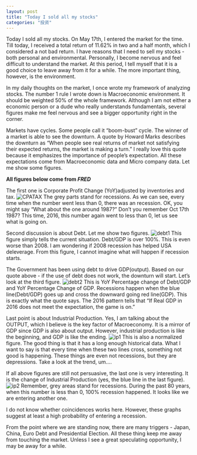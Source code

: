 ```yaml
---
layout: post
title: "Today I sold all my stocks"
categories: "投资"
---
```


Today I sold all my stocks. On May 17th, I entered the market for the time. Till today, I received a total return of 11.62% in two and a half month, which I considered a not bad return. I have reasons that I need to sell my stocks - both personal and environmental. Personally, I become nervous and feel difficult to understand the market. At this period, I tell myself that it is a good choice to leave away from it for a while. The more important thing, however, is the environment.

In my daily thoughts on the market, I once wrote my framework of analyzing stocks. The number 1 rule I wrote down is Macroeconomic environment. It should be weighted 50% of the whole framework. Although I am not either a economic person or a dude who really understands fundamentals, several figures make me feel nervous and see a bigger opportunity right in the corner.

Markets have cycles. Some people call it “boom-bust” cycle. The winner of a market is able to see the downturn. A quote by Howard Marks describes the downturn as “When people see real returns of market not satisfying their expected returns, the market is making a turn.” I really love this quote because it emphasizes the importance of people’s expectation. All these expectations come from Macroeconomic data and Micro company data. Let me show some figures.

**All figures below come from _FRED_**

The first one is Corporate Profit Change (YoY)adjusted by inventories and tax. 
![CPATAX]({{site.url}}/assets/fedgraphs/fredgraph.png) 
The grey parts stand for recessions. As we can see, every time when the number went less than 0, there was an recession. OK, you might say “What about the one around 1987?” Don’t you remember Oct 17th 1987? This time, 2016, this number again went to less than 0, let us see what is going on.

Second discussion is about Debt. Let me show two figures.
![debt1]({{site.url}}/assets/fedgraphs/fredgraph-7.png)
This figure simply tells the current situation. Debt/GDP is over 100%. This is even worse than 2008. I am wondering if 2008 recession has helped USA deleverage. From this figure, I cannot imagine what will happen if recession starts.

The Government has been using debt to drive GDP(output). Based on our quote above - if the use of debt does not work, the downturn will start. Let’s look at the third figure.
![debt2]({{site.url}}/assets/fedgraphs/fredgraph-4.png)
This is YoY Percentage change of Debt/GDP and YoY Percentage Change of GDP. Recessions happen when the blue line(Debt/GDP) goes up and cross the downward going red line(GDP). This is exactly what the quote says. The 2016 pattern tells that “If Real GDP in 2016 does not meet the expectation, the game is on.”

Last point is about Industrial Production. Yes, I am talking about the OUTPUT, which I believe is the key factor of Macroeconomy. It is a mirror of GDP since GDP is also about output. However, industrial production is like the beginning, and GDP is like the ending.
![ip1]({{site.url}}/assets/fedgraphs/fredgraph-5.png)
This is also a normalized figure. The good thing is that it has a long enough historical data. What I want to say is that every time when these two lines cross, something not good is happening. These things are even not recessions, but they are depressions. Take a look at the trend, um….

If all above figures are still not persuasive, the last one is very interesting. It is the change of Industrial Production (yes, the blue line in the last figure).
![ip2]({{site.url}}/assets/fedgraphs/fredgraph-6.png)
Remember, grey areas stand for recessions. During the past 80 years, when this number is less than 0, 100% recession happened. It looks like we are entering another one. 

I do not know whether coincidences works here. However, these graphs suggest at least a high probability of entering a  recession.

From the point where we are standing now, there are many triggers - Japan, China, Euro Debt and Presidential Election. All these thing keep me away from touching the market. Unless I see a great speculating opportunity, I may be away for a while.
